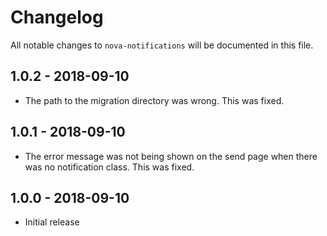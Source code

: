 # Changelog

All notable changes to `nova-notifications` will be documented in this file.

## 1.0.2 - 2018-09-10

- The path to the migration directory was wrong. This was fixed.

## 1.0.1 - 2018-09-10

- The error message was not being shown on the send page when there was no notification class. This was fixed.

## 1.0.0 - 2018-09-10

- Initial release